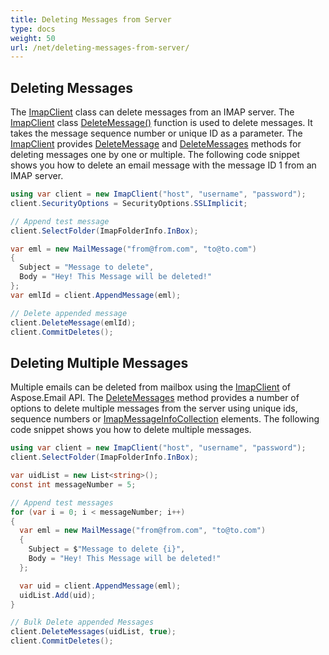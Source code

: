 ```yaml
---
title: Deleting Messages from Server
type: docs
weight: 50
url: /net/deleting-messages-from-server/
---
```



## **Deleting Messages**
The [ImapClient](https://apireference.aspose.com/email/net/aspose.email.clients.imap/imapclient) class can delete messages from an IMAP server. The [ImapClient](https://apireference.aspose.com/email/net/aspose.email.clients.imap/imapclient) class [DeleteMessage()](https://apireference.aspose.com/email/net/aspose.email.clients.imap/imapclient/methods/deletemessage/index) function is used to delete messages. It takes the message sequence number or unique ID as a parameter. The [ImapClient](https://apireference.aspose.com/email/net/aspose.email.clients.imap/imapclient) provides [DeleteMessage](https://apireference.aspose.com/email/net/aspose.email.clients.imap/imapclient/methods/deletemessage/index) and [DeleteMessages](https://apireference.aspose.com/email/net/aspose.email.clients.imap/imapclient/methods/deletemessages/index) methods for deleting messages one by one or multiple. The following code snippet shows you how to delete an email message with the message ID 1 from an IMAP server.


```csharp
using var client = new ImapClient("host", "username", "password");
client.SecurityOptions = SecurityOptions.SSLImplicit;

// Append test message
client.SelectFolder(ImapFolderInfo.InBox);

var eml = new MailMessage("from@from.com", "to@to.com")
{
  Subject = "Message to delete",
  Body = "Hey! This Message will be deleted!"
};
var emlId = client.AppendMessage(eml);

// Delete appended message
client.DeleteMessage(emlId);
client.CommitDeletes();
```

## **Deleting Multiple Messages**
Multiple emails can be deleted from mailbox using the [ImapClient](https://apireference.aspose.com/email/net/aspose.email.clients.imap/imapclient) of Aspose.Email API. The [DeleteMessages](https://apireference.aspose.com/email/net/aspose.email.clients.imap/imapclient/methods/deletemessages/index) method provides a number of options to delete multiple messages from the server using unique ids, sequence numbers or [ImapMessageInfoCollection](https://apireference.aspose.com/email/net/aspose.email.clients.imap/imapmessageinfocollection) elements. The following code snippet shows you how to delete multiple messages.


```csharp
using var client = new ImapClient("host", "username", "password");
client.SelectFolder(ImapFolderInfo.InBox);

var uidList = new List<string>();
const int messageNumber = 5;

// Append test messages
for (var i = 0; i < messageNumber; i++)
{
  var eml = new MailMessage("from@from.com", "to@to.com")
  {
    Subject = $"Message to delete {i}",
    Body = "Hey! This Message will be deleted!"
  };

  var uid = client.AppendMessage(eml);
  uidList.Add(uid);
}

// Bulk Delete appended Messages
client.DeleteMessages(uidList, true);
client.CommitDeletes();
```

